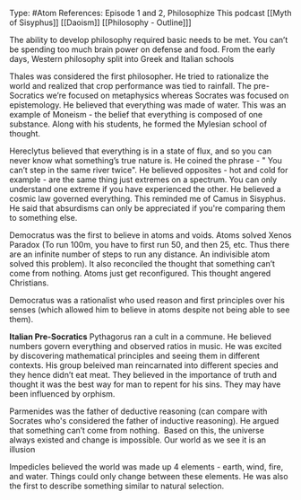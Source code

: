 Type: #Atom 
References: Episode 1 and 2, Philosophize This podcast
[[Myth of  Sisyphus]]
[[Daoism]]
[[Philosophy - Outline]]]

The ability to develop philosophy required basic needs to be met. You can’t be spending too much brain power on defense and food. From the early days, Western philosophy split into Greek and Italian schools  

Thales was considered the first philosopher. He tried to rationalize the world and realized that  crop performance was tied to rainfall. The pre-Socratics we’re focused on metaphysics whereas Socrates was focused on epistemology. He believed that everything was made of water. This was an example of Moneism - the belief that everything is composed of one substance. Along with his students, he formed the Mylesian school of thought.  

Hereclytus believed that everything is in a state of flux, and so you can never know what something’s true nature is. He coined the phrase - " You can’t step in the same river twice". He believed opposites - hot and cold for example - are the same thing just extremes on a spectrum. You can only understand one extreme if you have experienced the other. He believed a cosmic law governed everything. This reminded me of Camus in Sisyphus. He said that absurdisms can only be appreciated if you're comparing them to something else.

Democratus was the first to believe in atoms and voids. Atoms solved Xenos Paradox (To run 100m, you have to first run 50, and then 25, etc. Thus there are an infinite number of steps to run any distance. An indivisible atom solved this problem). It also reconciled the thought that something can’t come from nothing. Atoms just get reconfigured. This thought angered Christians.

Democratus was a rationalist who used reason and first principles over his senses (which allowed him to believe in atoms despite not being able to see them). 

**Italian Pre-Socratics**
Pythagorus ran a cult in a commune. He believed numbers govern everything and observed ratios in music. He was excited by discovering mathematical principles and seeing them in different contexts. His group beleived man reincarnated into different species and they hence didn’t eat meat. They believed in the importance of truth and thought it was the best way for man to repent for his sins. They may have been influenced by orphism. 
 

Parmenides was the father of deductive reasoning (can compare with Socrates who's considered the father of inductive reasoning). He argued that something can’t come from nothing.  Based on this, the universe always existed and change is impossible. Our world as we see it is an illusion

Impedicles believed the world was made up  4 elements - earth, wind, fire, and water. Things could only change between these elements. He was also the first to describe something similar to natural selection.